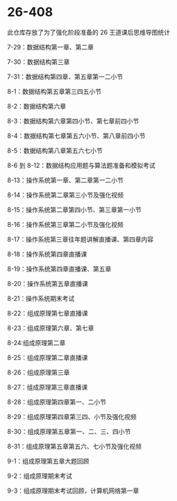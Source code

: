 # 26-408

此仓库存放了为了强化阶段准备的 26 王道课后思维导图统计

7-29：数据结构第一章、第二章

7-30：数据结构第三章

7-31：数据结构第四章、第五章第一二小节

8-1：数据结构第五章第三四五小节

8-2：数据结构第六章

8-3：数据结构第六章第四小节、第七章前四小节

8-4：数据结构第七章第五六小节、第八章前四小节

8-5：数据结构第八章第五六七小节

8-6 到 8-12：数据结构应用题与算法题准备和模拟考试

8-13：操作系统第一章、第二章第一二小节

8-14：操作系统第二章第三小节及强化视频

8-15：操作系统第二章第四小节、第三章第一小节

8-16：操作系统第三章第二小节及强化视频

8-17：操作系统第三章往年题讲解直播课、第四章内容

8-18：操作系统第四章直播课

8-19：操作系统第四章直播课、第五章

8-20：操作系统第五章直播课

8-21：操作系统期末考试

8-22：组成原理第七章直播课

8-23：组成原理第六章、第七章

8-24:组成原理第二章

8-25：组成原理第二章直播课

8-26：组成原理第三章

8-27：组成原理第三章直播课

8-28：组成原理第四章第一、二小节

8-29：组成原理第四章第三四、小节及强化视频

8-30：组成原理第五章第一、二、三、四小节

8-31：组成原理第五章第五六、七小节及强化视频

9-1：组成原理第五章大题回顾

9-2：组成原理期末考试

9-3：组成原理期末考试回顾，计算机网络第一章
